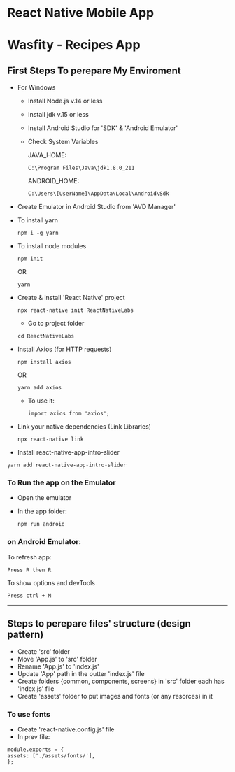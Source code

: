 # React Native Mobile App

# Wasfity - Recipes App

## First Steps To perepare My Enviroment

- For Windows

  - Install Node.js v.14 or less
  - Install jdk v.15 or less
  - Install Android Studio for 'SDK' & 'Android Emulator'
  - Check System Variables

    JAVA_HOME:

    `C:\Program Files\Java\jdk1.8.0_211`

    ANDROID_HOME:

    `C:\Users\[UserName]\AppData\Local\Android\Sdk`

- Create Emulator in Android Studio from 'AVD Manager'

- To install yarn
  ```
  npm i -g yarn
  ```
- To install node modules

  ```
  npm init
  ```

  OR

  ```
  yarn
  ```

- Create & install 'React Native' project

  ```
  npx react-native init ReactNativeLabs
  ```

  - Go to project folder

  ```
  cd ReactNativeLabs
  ```

- Install Axios (for HTTP requests)

  ```
  npm install axios
  ```

  OR

  ```
  yarn add axios
  ```

  - To use it:
    ```
    import axios from 'axios';
    ```

- Link your native dependencies (Link Libraries)

  ```
  npx react-native link
  ```

- Install react-native-app-intro-slider

```
yarn add react-native-app-intro-slider
```

### To Run the app on the Emulator

- Open the emulator
- In the app folder:

  ```
  npm run android
  ```

### on Android Emulator:

To refresh app:

`Press R then R`

To show options and devTools

`Press ctrl + M`

---

## Steps to perepare files' structure (design pattern)

- Create 'src' folder
- Move 'App.js' to 'src' folder
- Rename 'App.js' to 'index.js'
- Update 'App' path in the outter 'index.js' file
- Create folders {common, components, screens} in 'src' folder each has 'index.js' file
- Create 'assets' folder to put images and fonts (or any resorces) in it

### To use fonts

- Create 'react-native.config.js' file
- In prev file:

```
module.exports = {
assets: ['./assets/fonts/'],
};
```
